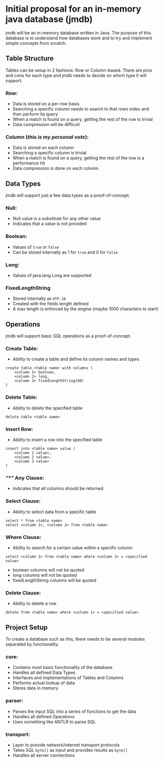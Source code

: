 # Initial proposal for an in-memory java database (jmdb)

jmdb will be an in-memory database written in Java. The purpose of this database is to understand how databases work and to try and implement simple concepts from scratch.

## Table Structure

Tables can be setup in 2 fashions: Row or Column-based. There are pros and cons for each type and jmdb needs to decide on which type it will support.

### Row:
* Data is stored on a per-row basis
* Searching a specific column needs to search to that rows index and then perform its query
* When a match is found on a query, getting the rest of the row is trivial
* Data compression will be difficult

### Column (*this is my personal vote*):
* Data is stored on each column
* Searching a specific column is trivial
* When a match is found on a query, getting the rest of the row is a performance hit
* Data compression is done on each column

## Data Types

jmdb will support just a few data types as a proof-of-concept.

### Null:
* Null value is a substitute for any other value
* Indicates that a value is not provided
### Boolean:
* Values of `true` or `false`
* Can be stored internally as 1 for `true` and 0 for `false`
### Long:
* Values of java.lang.Long are supported
### FixedLengthString
* Stored internally as `UTF-16`
* Created with the fields length defined
* A max length is enforced by the engine (maybe 1000 characters to start)

## Operations

jmdb will support basic SQL operations as a proof-of-concept.

### Create Table:
* Ability to create a table and define its column names and types
```
create table <table name> with columns (
	<column 1> boolean,
	<column 2> long,
	<column 3> fixedLengthString(60)
)
```
### Delete Table:
* Ability to delete the specified table
```
delete table <table name>
```
### Insert Row:
* Ability to insert a row into the specified table
```
insert into <table name> value (
	<column 1 value>,
	<column 2 value>,
	<column 3 value>
)
```
### “*” Any Clause:
* Indicates that all columns should be returned
### Select Clause:
* Ability to select data from a specific table
```
select * from <table name>
select <column 1>, <column 2> from <table name>
```
### Where Clause:
* Ability to search for a certain value within a specific column
```
select <column 1> from <table name> where <column 2> = <specified value>
```
* boolean columns will not be quoted
* long columns will not be quoted
* fixedLengthString columns will be quoted
### Delete Clause:
* Ability to delete a row
```
delete from <table name> where <column 1> = <specified value>
```

## Project Setup

To create a database such as this, there needs to be several modules separated by functionality.

### core:
* Contains most basic functionality of the database
* Handles all defined Data Types
* Interfaces and implementations of Tables and Columns
* Performs actual lookup of data
* Stores data in memory
### parser:
* Parses the input SQL into a series of functions to get the data
* Handles all defined Operations
* Uses something like ANTLR to parse SQL
### transport:
* Layer to provide network/internet transport protocols
* Takes SQL `byte[]` as input and provides results as `byte[]`
* Handles all server connections
